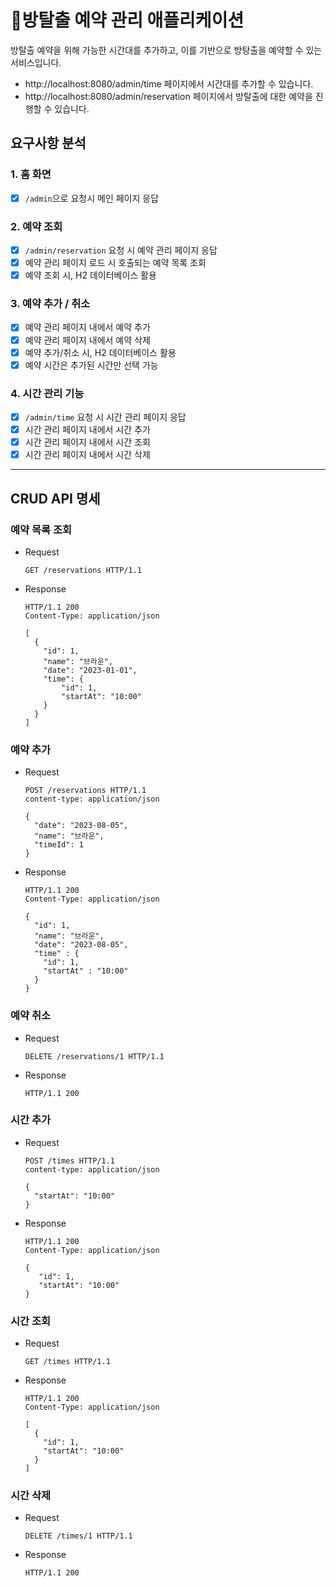 # 🚪방탈출 예약 관리 애플리케이션

방탈출 예약을 위해 가능한 시간대를 추가하고, 이를 기반으로 방탕출을 예약할 수 있는 서비스입니다.
* http://localhost:8080/admin/time 페이지에서 시간대를 추가할 수 있습니다.
* http://localhost:8080/admin/reservation 페이지에서 방탈출에 대한 예약을 진행할 수 있습니다.

## 요구사항 분석

### 1. 홈 화면

- [x] `/admin`으로 요청시 메인 페이지 응답

### 2. 예약 조회

- [x] `/admin/reservation` 요청 시 예약 관리 페이지 응답
- [x] 예약 관리 페이지 로드 시 호출되는 예약 목록 조회
- [x] 예약 조회 시, H2 데이터베이스 활용

### 3. 예약 추가 / 취소

- [x] 예약 관리 페이지 내에서 예약 추가
- [x] 예약 관리 페이지 내에서 예약 삭제
- [x] 예약 추가/취소 시, H2 데이터베이스 활용
- [x] 예약 시간은 추가된 시간만 선택 가능

### 4. 시간 관리 기능

- [x] `/admin/time` 요청 시 시간 관리 페이지 응답
- [x] 시간 관리 페이지 내에서 시간 추가
- [x] 시간 관리 페이지 내에서 시간 조회
- [x] 시간 관리 페이지 내에서 시간 삭제

---

## CRUD API 명세

### 예약 목록 조회

* Request
    ```
    GET /reservations HTTP/1.1
    ```
* Response
    ```
    HTTP/1.1 200 
    Content-Type: application/json

    [
      {
        "id": 1,
        "name": "브라운",
        "date": "2023-01-01",
        "time": {
            "id": 1,
            "startAt": "10:00"
        }
      }
    ]
    ```

### 예약 추가

* Request
    ```
    POST /reservations HTTP/1.1
    content-type: application/json

    {
      "date": "2023-08-05",
      "name": "브라운",
      "timeId": 1
    }
    ```
* Response
    ```
    HTTP/1.1 200 
    Content-Type: application/json

    {
      "id": 1,
      "name": "브라운",
      "date": "2023-08-05",
      "time" : {
        "id": 1,
        "startAt" : "10:00"
      }
    }
    ```

### 예약 취소

* Request
    ```
    DELETE /reservations/1 HTTP/1.1
    ```
* Response
    ```
    HTTP/1.1 200
    ```

### 시간 추가

* Request
    ```
    POST /times HTTP/1.1
    content-type: application/json

    {
      "startAt": "10:00"
    }
    ```
* Response
    ```
    HTTP/1.1 200
    Content-Type: application/json

    {
       "id": 1,
       "startAt": "10:00"
    }
    ```

### 시간 조회

* Request
    ```
    GET /times HTTP/1.1
    ```
* Response
    ```
    HTTP/1.1 200 
    Content-Type: application/json
  
    [
      {
        "id": 1,
        "startAt": "10:00"
      }
    ]
    ```

### 시간 삭제

* Request
    ```
    DELETE /times/1 HTTP/1.1
    ```
* Response
    ```
    HTTP/1.1 200
    ```
